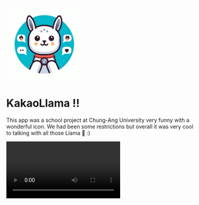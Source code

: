 <img src="./assets/icons/kakaollama_logo.png" alt="drawing" width="200"/>

# KakaoLlama !!

This app was a school project at Chung-Ang University very funny with a wonderful icon. We had been some restrictions but overall it was very cool to talking with all those Llama 🦙 :)

![Demoooo](./README/demo.mp4)
